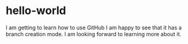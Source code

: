 # hello-world
I am getting to learn how to use GitHub
I am happy to see that it has a branch creation mode.
I am looking forward to learning more about it.
